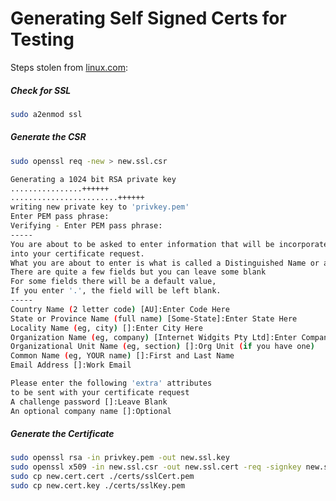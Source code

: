 # Generating Self Signed Certs for Testing

Steps stolen from [linux.com](https://www.linux.com/learn/creating-self-signed-ssl-certificates-apache-linux):

##### Check for SSL

```bash
sudo a2enmod ssl
```

##### Generate the CSR

```bash
sudo openssl req -new > new.ssl.csr

Generating a 1024 bit RSA private key
................++++++
........................++++++
writing new private key to 'privkey.pem'
Enter PEM pass phrase:
Verifying - Enter PEM pass phrase:
-----
You are about to be asked to enter information that will be incorporated
into your certificate request.
What you are about to enter is what is called a Distinguished Name or a DN.
There are quite a few fields but you can leave some blank
For some fields there will be a default value,
If you enter '.', the field will be left blank.
-----
Country Name (2 letter code) [AU]:Enter Code Here
State or Province Name (full name) [Some-State]:Enter State Here
Locality Name (eg, city) []:Enter City Here
Organization Name (eg, company) [Internet Widgits Pty Ltd]:Enter Company Name
Organizational Unit Name (eg, section) []:Org Unit (if you have one)
Common Name (eg, YOUR name) []:First and Last Name
Email Address []:Work Email

Please enter the following 'extra' attributes
to be sent with your certificate request
A challenge password []:Leave Blank
An optional company name []:Optional
```


##### Generate the Certificate

```bash
sudo openssl rsa -in privkey.pem -out new.ssl.key
sudo openssl x509 -in new.ssl.csr -out new.ssl.cert -req -signkey new.ssl.key -days NNN
sudo cp new.cert.cert ./certs/sslCert.pem
sudo cp new.cert.key ./certs/sslKey.pem
```